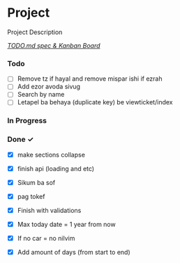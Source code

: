 # Project

Project Description

<em>[TODO.md spec & Kanban Board](https://bit.ly/3fCwKfM)</em>

### Todo

- [ ] Remove tz if hayal and remove mispar ishi if ezrah  
- [ ] Add ezor avoda sivug  
- [ ] Search by name  
- [ ] Letapel ba behaya (duplicate key) be viewticket/index  

### In Progress


### Done ✓

- [x] make sections collapse  
- [x] finish api (loading and etc)  
- [x] Sikum ba sof  
- [x] pag tokef  
- [x] Finish with validations  
- [x] Max today date = 1 year from now  
- [x] If no car = no nilvim  
- [x] Add amount of days (from start to end)  


